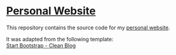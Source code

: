 # [Personal Website](https://andyehrenberg.github.io/Website/)

This repository contains the source code for my [personal website](https://andyehrenberg.github.io/Website/).

It was adapted from the following template:  
[Start Bootstrap - Clean Blog](https://startbootstrap.com/template-overviews/clean-blog/)
